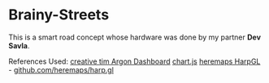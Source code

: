# Brainy-Streets
This is a smart road concept whose hardware was done by my partner **Dev Savla**.

References Used:
[creative tim Argon Dashboard]('https://www.creative-tim.com/product/argon-design-system')
[chart.js]('https://github.com/chartjs/Chart.js')
[heremaps HarpGL]('https://developer.here.com/tutorials/harpgl') - [github.com/heremaps/harp.gl]('https://github.com/heremaps/harp.gl')